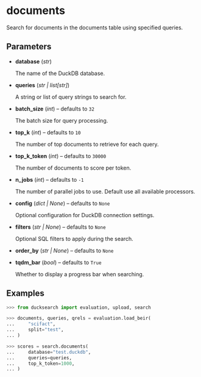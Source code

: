# documents

Search for documents in the documents table using specified queries.



## Parameters

- **database** (*str*)

    The name of the DuckDB database.

- **queries** (*str | list[str]*)

    A string or list of query strings to search for.

- **batch_size** (*int*) – defaults to `32`

    The batch size for query processing.

- **top_k** (*int*) – defaults to `10`

    The number of top documents to retrieve for each query.

- **top_k_token** (*int*) – defaults to `30000`

    The number of documents to score per token.

- **n_jobs** (*int*) – defaults to `-1`

    The number of parallel jobs to use. Default use all available processors.

- **config** (*dict | None*) – defaults to `None`

    Optional configuration for DuckDB connection settings.

- **filters** (*str | None*) – defaults to `None`

    Optional SQL filters to apply during the search.

- **order_by** (*str | None*) – defaults to `None`

- **tqdm_bar** (*bool*) – defaults to `True`

    Whether to display a progress bar when searching.



## Examples

```python
>>> from ducksearch import evaluation, upload, search

>>> documents, queries, qrels = evaluation.load_beir(
...     "scifact",
...     split="test",
... )

>>> scores = search.documents(
...     database="test.duckdb",
...     queries=queries,
...     top_k_token=1000,
... )
```

